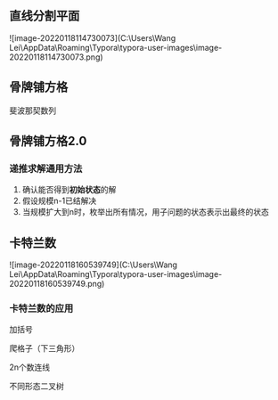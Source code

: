 ## 直线分割平面

![image-20220118114730073](C:\Users\Wang Lei\AppData\Roaming\Typora\typora-user-images\image-20220118114730073.png)

## 骨牌铺方格

斐波那契数列

## 骨牌铺方格2.0

### 递推求解通用方法

1. 确认能否得到**初始状态**的解
2. 假设规模n-1已结解决
3. 当规模扩大到n时，枚举出所有情况，用子问题的状态表示出最终的状态

## 卡特兰数

![image-20220118160539749](C:\Users\Wang Lei\AppData\Roaming\Typora\typora-user-images\image-20220118160539749.png)

### 卡特兰数的应用

加括号

爬格子（下三角形）

2n个数连线

不同形态二叉树

